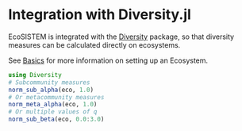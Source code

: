 # Integration with Diversity.jl

EcoSISTEM is integrated with the [Diversity](https://github.com/richardreeve/Diversity.jl) package, so that diversity measures can be calculated directly on ecosystems.

See [Basics](https://boydorr.github.io/EcoSISTEM.jl/dev/basics/) for more information on setting up an Ecosystem.

```julia
using Diversity
# Subcommunity measures
norm_sub_alpha(eco, 1.0)
# Or metacommunity measures
norm_meta_alpha(eco, 1.0)
# Or multiple values of q
norm_sub_beta(eco, 0.0:3.0)
```
